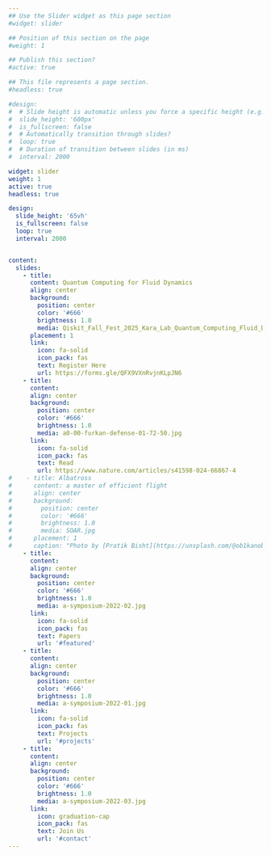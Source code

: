 ```yaml
---
## Use the Slider widget as this page section
#widget: slider

## Position of this section on the page
#weight: 1  

## Publish this section?
#active: true  

## This file represents a page section.
#headless: true  

#design:
#  # Slide height is automatic unless you force a specific height (e.g. '400px')
#  slide_height: '600px'
#  is_fullscreen: false
#  # Automatically transition through slides?
#  loop: true
#  # Duration of transition between slides (in ms)
#  interval: 2000

widget: slider
weight: 1
active: true
headless: true

design:
  slide_height: '65vh'
  is_fullscreen: false
  loop: true
  interval: 2000


content:
  slides:
    - title:  
      content: Quantum Computing for Fluid Dynamics
      align: center
      background:
        position: center
        color: '#666'
        brightness: 1.0
        media: Qiskit_Fall_Fest_2025_Kara_Lab_Quantum_Computing_Fluid_Dynamics_4.jpg
      placement: 1
      link:
        icon: fa-solid
        icon_pack: fas
        text: Register Here
        url: https://forms.gle/QFX9VXnRvjnKLpJN6
    - title: 
      content: 
      align: center
      background:
        position: center
        color: '#666'
        brightness: 1.0
        media: a0-00-furkan-defense-01-72-50.jpg
      link:
        icon: fa-solid
        icon_pack: fas
        text: Read
        url: https://www.nature.com/articles/s41598-024-66867-4
#    - title: Albatross 
#      content: a master of efficient flight
#      align: center
#      background:
#        position: center
#        color: '#666'
#        brightness: 1.0
#        media: SOAR.jpg
#      placement: 1
#      caption: "Photo by [Pratik Bisht](https://unsplash.com/@ob1kanob)"
    - title: 
      content: 
      align: center
      background:
        position: center
        color: '#666'
        brightness: 1.0
        media: a-symposium-2022-02.jpg
      link:
        icon: fa-solid
        icon_pack: fas
        text: Papers
        url: '#featured'
    - title: 
      content: 
      align: center
      background:
        position: center
        color: '#666'
        brightness: 1.0
        media: a-symposium-2022-01.jpg
      link:
        icon: fa-solid
        icon_pack: fas
        text: Projects
        url: '#projects'
    - title: 
      content: 
      align: center
      background:
        position: center
        color: '#666'
        brightness: 1.0
        media: a-symposium-2022-03.jpg
      link:
        icon: graduation-cap
        icon_pack: fas
        text: Join Us
        url: '#contact'
---
```

